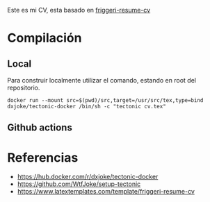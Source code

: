 Este es mi CV, esta basado en [friggeri-resume-cv](https://www.latextemplates.com/template/friggeri-resume-cv)

# Compilación

## Local

Para construir localmente utilizar el comando, estando en root del repositorio.

```
docker run --mount src=$(pwd)/src,target=/usr/src/tex,type=bind dxjoke/tectonic-docker /bin/sh -c "tectonic cv.tex"
```

## Github actions


# Referencias
* https://hub.docker.com/r/dxjoke/tectonic-docker
* https://github.com/WtfJoke/setup-tectonic
* https://www.latextemplates.com/template/friggeri-resume-cv
